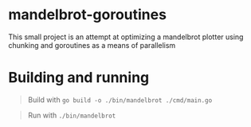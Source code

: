 # mandelbrot-goroutines
This small project is an attempt at optimizing a mandelbrot plotter using chunking and goroutines as a means of parallelism

# Building and running
> Build with `go build -o ./bin/mandelbrot ./cmd/main.go`

> Run with `./bin/mandelbrot`
